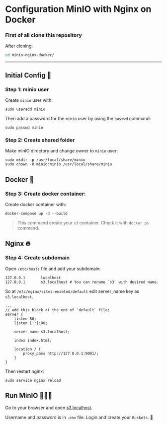 # Configuration MinIO with Nginx on Docker 

### First of all clone this repository

After cloning:

```bash
cd minio-nginx-docker/
```

--------------

## Initial Config 🦜
### Step 1:  minio user
Create `minio` user with:
    
    sudo useradd minio
    

Then add a password for the `minio` user by using the `passwd` command:
    
    sudo passwd minio
    
### Step 2: Create shared folder
Make minIO directory and change owner to `minio` user:
    
    sudo mkdir -p /usr/local/share/minio
    sudo chown -R minio:minio /usr/local/share/minio
    

## Docker 🐳
### Step 3: Create docker container:
Create docker container with:
    
    docker-compose up -d --build
    
    
> This command create your `s3` container. Check it with `docker ps` command.


## Nginx 🔥
### Step 4: Create subdomain
Open `/etc/hosts` file and add your subdomain:

    127.0.0.1       localhost 
    127.0.0.1       s3.localhost # You can rename `s3` with desired name.

So at `/etc/nginx/sites-enabled/default` edit server_name key as `s3.localhost`.

    ...
    // add this block at the end of `default` file:
    server {
        listen 80;
        listen [::]:80;

        server_name s3.localhost;

        index index.html;

        location / {
            proxy_pass http://127.0.0.1:9001/;
        }
    }

Then restart nginx:
    
    sudo service nginx reload
    

 ## Run MinIO 🏃🏽‍♂️
 Go to your browser and open [s3.localhost](http://s3.localhost).

 Username and password is in `.env` file. Login and create your `Buckets`. 🌟

